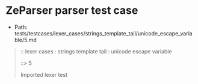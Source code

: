 # ZeParser parser test case

- Path: tests/testcases/lexer_cases/strings_template_tail/unicode_escape_variable/5.md

> :: lexer cases : strings template tail : unicode escape variable
>
> ::> 5
>
> Imported lexer test
>
> <template tail> must take care that the hex may still have any number of leading zeroes

## FAIL

## Input

`````js
`${"-->"}\u{00000000000000000000110000}`
`````

## Output

_Note: the whole output block is auto-generated. Manual changes will be overwritten!_

Below follow outputs in four parsing modes: sloppy mode, strict mode script goal, module goal, web compat mode (always sloppy).

Note that the output parts are auto-generated by the test runner to reflect actual result.

### Sloppy mode

Parsed with script goal and as if the code did not start with strict mode header.

`````
throws: Parser error!
  Template contained an illegal escape, these are only allowed in _tagged_ templates in >=ES2018

`${"-->"}\u{00000000000000000000110000}`
        ^------- error
`````

### Strict mode

Parsed with script goal but as if it was starting with `"use strict"` at the top.

_Output same as sloppy mode._

### Module goal

Parsed with the module goal.

_Output same as sloppy mode._

### Web compat mode

Parsed in sloppy script mode but with the web compat flag enabled.

_Output same as sloppy mode._

